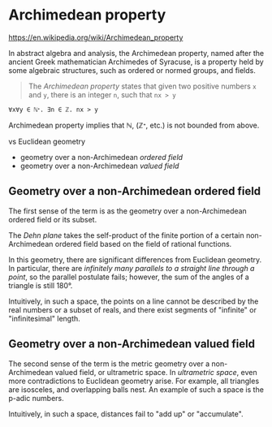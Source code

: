 # Archimedean property

https://en.wikipedia.org/wiki/Archimedean_property

In abstract algebra and analysis, the Archimedean property, named after the ancient Greek mathematician Archimedes of Syracuse, is a property held by some algebraic structures, such as ordered or normed groups, and fields.

>The *Archimedean property* states that given two positive numbers `x` and `y`, there is an integer `n`, such that `nx > y`

    ∀x∀y ∈ ℕᐩ. ∃n ∈ ℤ. nx > y

Archimedean property implies that ℕ, (ℤᐩ, etc.) is not bounded from above.

vs Euclidean geometry
- geometry over a non-Archimedean *ordered field*
- geometry over a non-Archimedean *valued field*


## Geometry over a non-Archimedean ordered field

The first sense of the term is as the geometry over a non-Archimedean ordered field or its subset.

The *Dehn plane* takes the self-product of the finite portion of a certain non-Archimedean ordered field based on the field of rational functions. 

In this geometry, there are significant differences from Euclidean geometry. In particular, there are *infinitely many parallels to a straight line through a point*, so the parallel postulate fails; however, the sum of the angles of a triangle is still 180°.

Intuitively, in such a space, the points on a line cannot be described by the real numbers or a subset of reals, and there exist segments of "infinite" or "infinitesimal" length.

## Geometry over a non-Archimedean valued field

The second sense of the term is the metric geometry over a non-Archimedean valued field, or ultrametric space. In *ultrametric space*, even more contradictions to Euclidean geometry arise. For example, all triangles are isosceles, and overlapping balls nest. An example of such a space is the p-adic numbers.

Intuitively, in such a space, distances fail to "add up" or "accumulate".
